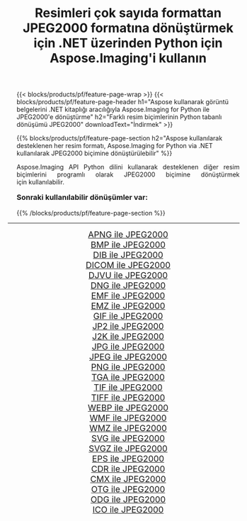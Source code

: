 ﻿---
title: Resimleri çok sayıda formattan JPEG2000 formatına dönüştürmek için .NET üzerinden Python için Aspose.Imaging'i kullanın 
weight: 3920
url: /tr/python-net/conversion/to/jpeg2000/ 
lang: tr
langdirlevel: 2
locales: zh-hans,ja,it,ru,de,es,fr,nl,id,lt,pl,pt,vi,tr,ko,zh-hant,ar,hi,th,sv,cs,uk,he
description: Aspose.Imaging for Python via .NET library kullanarak çeşitli formatları JPEG2000 formatına dönüştürebilirsiniz.
---

{{< blocks/products/pf/feature-page-wrap >}}
{{< blocks/products/pf/feature-page-header h1="Aspose kullanarak görüntü belgelerini .NET kitaplığı aracılığıyla Aspose.Imaging for Python ile JPEG2000'e dönüştürme" h2="Farklı resim biçimlerinin Python tabanlı dönüşümü JPEG2000" downloadText="İndirmek" >}}


{{% blocks/products/pf/feature-page-section  h2="Aspose kullanılarak desteklenen her resim formatı, Aspose.Imaging for Python via .NET kullanılarak JPEG2000 biçimine dönüştürülebilir" %}}
<p align=justify>Aspose.Imaging API Python dilini kullanarak desteklenen diğer resim biçimlerini programlı olarak JPEG2000 biçimine dönüştürmek için kullanılabilir.</p>
<h3 style="margin-top:16px;">
Sonraki kullanılabilir dönüşümler var:
</h3>
{{% /blocks/products/pf/feature-page-section %}}
<div class="container-fluid productfamilypage bg-gray">
    <div class="convertypes bg-gray agp-content section">
        <div class="container">
		<hr style="margin-left:-20px;"/>
		<div class="row other-converters" style="gap: 10px;font-size: 19px;text-align:center;">
		    <div class='col-md-3 other-converter remove-lp remove-rp'><a href="/imaging/tr/python-net/conversion/apng-to-jpeg2000/" style="padding:15px;">APNG ile JPEG2000</a></div>
<div class='col-md-3 other-converter remove-lp remove-rp'><a href="/imaging/tr/python-net/conversion/bmp-to-jpeg2000/" style="padding:15px;">BMP ile JPEG2000</a></div>
<div class='col-md-3 other-converter remove-lp remove-rp'><a href="/imaging/tr/python-net/conversion/dib-to-jpeg2000/" style="padding:15px;">DIB ile JPEG2000</a></div>
<div class='col-md-3 other-converter remove-lp remove-rp'><a href="/imaging/tr/python-net/conversion/dicom-to-jpeg2000/" style="padding:15px;">DICOM ile JPEG2000</a></div>
<div class='col-md-3 other-converter remove-lp remove-rp'><a href="/imaging/tr/python-net/conversion/djvu-to-jpeg2000/" style="padding:15px;">DJVU ile JPEG2000</a></div>
<div class='col-md-3 other-converter remove-lp remove-rp'><a href="/imaging/tr/python-net/conversion/dng-to-jpeg2000/" style="padding:15px;">DNG ile JPEG2000</a></div>
<div class='col-md-3 other-converter remove-lp remove-rp'><a href="/imaging/tr/python-net/conversion/emf-to-jpeg2000/" style="padding:15px;">EMF ile JPEG2000</a></div>
<div class='col-md-3 other-converter remove-lp remove-rp'><a href="/imaging/tr/python-net/conversion/emz-to-jpeg2000/" style="padding:15px;">EMZ ile JPEG2000</a></div>
<div class='col-md-3 other-converter remove-lp remove-rp'><a href="/imaging/tr/python-net/conversion/gif-to-jpeg2000/" style="padding:15px;">GIF ile JPEG2000</a></div>
<div class='col-md-3 other-converter remove-lp remove-rp'><a href="/imaging/tr/python-net/conversion/jp2-to-jpeg2000/" style="padding:15px;">JP2 ile JPEG2000</a></div>
<div class='col-md-3 other-converter remove-lp remove-rp'><a href="/imaging/tr/python-net/conversion/j2k-to-jpeg2000/" style="padding:15px;">J2K ile JPEG2000</a></div>
<div class='col-md-3 other-converter remove-lp remove-rp'><a href="/imaging/tr/python-net/conversion/jpg-to-jpeg2000/" style="padding:15px;">JPG ile JPEG2000</a></div>
<div class='col-md-3 other-converter remove-lp remove-rp'><a href="/imaging/tr/python-net/conversion/jpeg-to-jpeg2000/" style="padding:15px;">JPEG ile JPEG2000</a></div>
<div class='col-md-3 other-converter remove-lp remove-rp'><a href="/imaging/tr/python-net/conversion/png-to-jpeg2000/" style="padding:15px;">PNG ile JPEG2000</a></div>
<div class='col-md-3 other-converter remove-lp remove-rp'><a href="/imaging/tr/python-net/conversion/tga-to-jpeg2000/" style="padding:15px;">TGA ile JPEG2000</a></div>
<div class='col-md-3 other-converter remove-lp remove-rp'><a href="/imaging/tr/python-net/conversion/tif-to-jpeg2000/" style="padding:15px;">TIF ile JPEG2000</a></div>
<div class='col-md-3 other-converter remove-lp remove-rp'><a href="/imaging/tr/python-net/conversion/tiff-to-jpeg2000/" style="padding:15px;">TIFF ile JPEG2000</a></div>
<div class='col-md-3 other-converter remove-lp remove-rp'><a href="/imaging/tr/python-net/conversion/webp-to-jpeg2000/" style="padding:15px;">WEBP ile JPEG2000</a></div>
<div class='col-md-3 other-converter remove-lp remove-rp'><a href="/imaging/tr/python-net/conversion/wmf-to-jpeg2000/" style="padding:15px;">WMF ile JPEG2000</a></div>
<div class='col-md-3 other-converter remove-lp remove-rp'><a href="/imaging/tr/python-net/conversion/wmz-to-jpeg2000/" style="padding:15px;">WMZ ile JPEG2000</a></div>
<div class='col-md-3 other-converter remove-lp remove-rp'><a href="/imaging/tr/python-net/conversion/svg-to-jpeg2000/" style="padding:15px;">SVG ile JPEG2000</a></div>
<div class='col-md-3 other-converter remove-lp remove-rp'><a href="/imaging/tr/python-net/conversion/svgz-to-jpeg2000/" style="padding:15px;">SVGZ ile JPEG2000</a></div>
<div class='col-md-3 other-converter remove-lp remove-rp'><a href="/imaging/tr/python-net/conversion/eps-to-jpeg2000/" style="padding:15px;">EPS ile JPEG2000</a></div>
<div class='col-md-3 other-converter remove-lp remove-rp'><a href="/imaging/tr/python-net/conversion/cdr-to-jpeg2000/" style="padding:15px;">CDR ile JPEG2000</a></div>
<div class='col-md-3 other-converter remove-lp remove-rp'><a href="/imaging/tr/python-net/conversion/cmx-to-jpeg2000/" style="padding:15px;">CMX ile JPEG2000</a></div>
<div class='col-md-3 other-converter remove-lp remove-rp'><a href="/imaging/tr/python-net/conversion/otg-to-jpeg2000/" style="padding:15px;">OTG ile JPEG2000</a></div>
<div class='col-md-3 other-converter remove-lp remove-rp'><a href="/imaging/tr/python-net/conversion/odg-to-jpeg2000/" style="padding:15px;">ODG ile JPEG2000</a></div>
<div class='col-md-3 other-converter remove-lp remove-rp'><a href="/imaging/tr/python-net/conversion/ico-to-jpeg2000/" style="padding:15px;">ICO ile JPEG2000</a></div>
                </div>
        </div>
    </div>
</div>
<br/>

